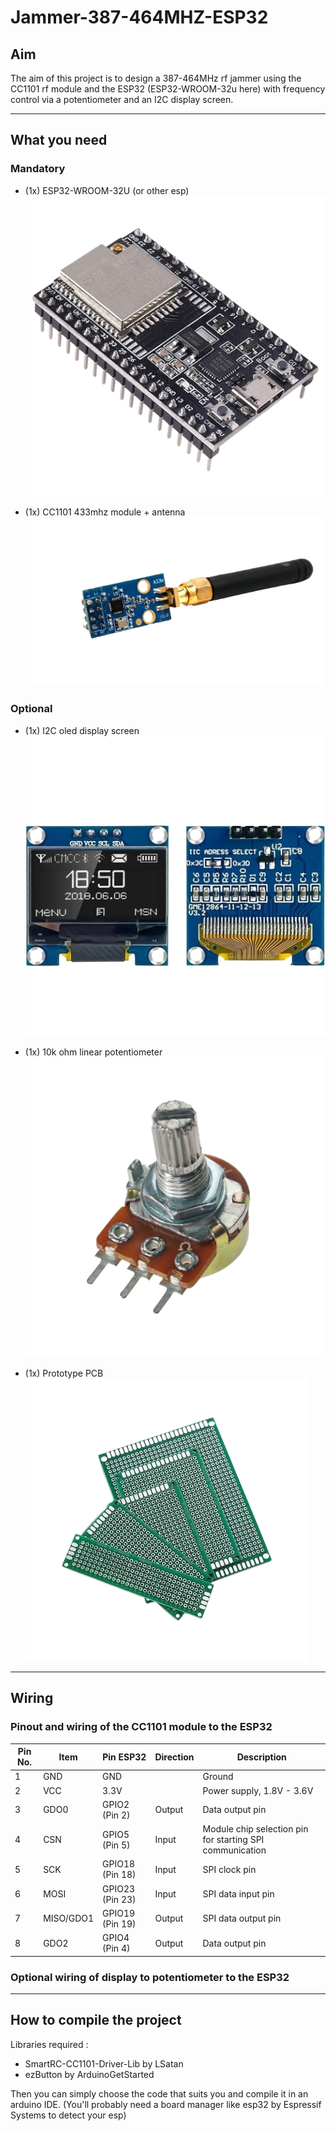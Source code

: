 # Jammer-387-464MHZ-ESP32
## Aim
The aim of this project is to design a 387-464MHz rf jammer using the CC1101 rf module and the ESP32 (ESP32-WROOM-32u here) with frequency control via a potentiometer and an I2C display screen.

---

## What you need

### Mandatory

- (1x) ESP32-WROOM-32U (or other esp) ![ESP32-WROOM-32U](./src/esp32-wroom-32u.png)

- (1x) CC1101 433mhz module + antenna ![CC1101 433mhz module + antenna](./src/CC1101module.png)

### Optional

- (1x) I2C oled display screen ![display-screen](./src/displaysreenOLED.png)

- (1x) 10k ohm linear potentiometer ![potentiometer](./src/potentiometer.png)

- (1x) Prototype PCB ![prototype-pcb](./src/prototypepcb.png)

---
## Wiring

### Pinout and wiring of the CC1101 module to the ESP32

| Pin No. | Item        | Pin ESP32       | Direction | Description                                                        |
|---------|-------------|-----------------|-----------|--------------------------------------------------------------------|
| 1       | GND         | GND             |           | Ground                                                            |
| 2       | VCC         | 3.3V            |           | Power supply, 1.8V - 3.6V                                          |
| 3       | GDO0        | GPIO2 (Pin 2)   | Output    | Data output pin                                                   |
| 4       | CSN         | GPIO5 (Pin 5)   | Input     | Module chip selection pin for starting SPI communication          |
| 5       | SCK         | GPIO18 (Pin 18) | Input     | SPI clock pin                                                     |
| 6       | MOSI        | GPIO23 (Pin 23) | Input     | SPI data input pin                                                |
| 7       | MISO/GDO1   | GPIO19 (Pin 19) | Output    | SPI data output pin                                               |
| 8       | GDO2        | GPIO4 (Pin 4)   | Output    | Data output pin                                                   |

### Optional wiring of display to potentiometer to the ESP32

---

## How to compile the project

Libraries required :
- SmartRC-CC1101-Driver-Lib by LSatan
- ezButton by ArduinoGetStarted

Then you can simply choose the code that suits you and compile it in an arduino IDE. (You'll probably need a board manager like esp32 by Espressif Systems to detect your esp)